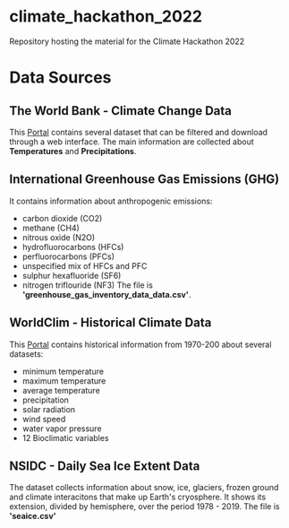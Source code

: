 # climate_hackathon_2022
Repository hosting the material for the Climate Hackathon 2022

# Data Sources

## The World Bank - Climate Change Data
This [Portal](https://climateknowledgeportal.worldbank.org/download-data) contains several
dataset that can be filtered and download through a web interface.
The main information are collected about **Temperatures** and **Precipitations**.


## International Greenhouse Gas Emissions (GHG)
It contains information about anthropogenic emissions:
- carbon dioxide (CO2)
- methane (CH4)
- nitrous oxide (N2O)
- hydrofluorocarbons (HFCs)
- perfluorocarbons (PFCs)
- unspecified mix of HFCs and PFC
- sulphur hexafluoride (SF6)
- nitrogen triflouride (NF3)
The file is **'greenhouse_gas_inventory_data_data.csv'**.


## WorldClim - Historical Climate Data
This [Portal](https://www.worldclim.org/data/worldclim21.html) contains historical information from 1970-200 about several datasets:
- minimum temperature
- maximum temperature
- average temperature
- precipitation
- solar radiation
- wind speed
- water vapor pressure
- 12 Bioclimatic variables


## NSIDC - Daily Sea Ice Extent Data
The dataset collects information about snow, ice, glaciers, frozen ground and climate interacitons
that make up Earth's cryosphere. It shows its extension, divided by hemisphere, over the
period 1978 - 2019.
The file is **'seaice.csv'**
